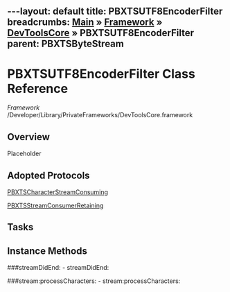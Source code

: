 ---layout: default
title: PBXTSUTF8EncoderFilter
breadcrumbs: <a href="/index.html">Main</a> &raquo; <a href="/Frameworks.html">Framework</a> &raquo; <a href="/Frameworks/DevToolsCore.html">DevToolsCore</a> &raquo; PBXTSUTF8EncoderFilter
parent: PBXTSByteStream 
---
# PBXTSUTF8EncoderFilter Class Reference

*Framework* /Developer/Library/PrivateFrameworks/DevToolsCore.framework

## Overview

Placeholder

## Adopted Protocols

[PBXTSCharacterStreamConsuming]()

[PBXTSStreamConsumerRetaining]()

## Tasks

## Instance Methods

<a name="-streamDidEnd:"></a>
###streamDidEnd:
    - streamDidEnd:

<a name="-stream:processCharacters:"></a>
###stream:processCharacters:
    - stream:processCharacters:

